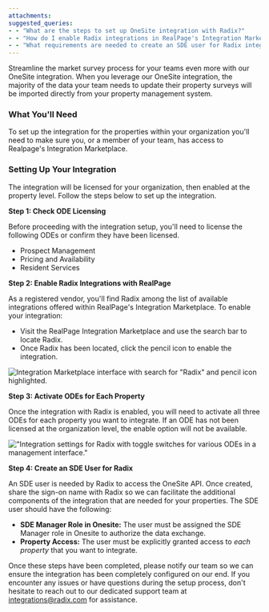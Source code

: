 ```yaml
---
attachments: 
suggested_queries:
- - "What are the steps to set up OneSite integration with Radix?"
- - "How do I enable Radix integrations in RealPage's Integration Marketplace?"
- - "What requirements are needed to create an SDE user for Radix integration?"
---
```

Streamline the market survey process for your teams even more with our OneSite integration. When you leverage our OneSite integration, the majority of the data your team needs to update their property surveys will be imported directly from your property management system.

### What You'll Need

To set up the integration for the properties within your organization you'll need to make sure you, or a member of your team, has access to Realpage's Integration Marketplace.

### Setting Up Your Integration

The integration will be licensed for your organization, then enabled at the property level. Follow the steps below to set up the integration.

**Step 1: Check ODE Licensing**

Before proceeding with the integration setup, you'll need to license the following ODEs or confirm they have been licensed.

* Prospect Management
* Pricing and Availability
* Resident Services

**Step 2: Enable Radix Integrations with RealPage**

As a registered vendor, you'll find Radix among the list of available integrations offered within RealPage's Integration Marketplace. To enable your integration:

* Visit the RealPage Integration Marketplace and use the search bar to locate Radix.
* Once Radix has been located, click the pencil icon to enable the integration.

![Integration Marketplace interface with search for "Radix" and pencil icon highlighted.](attachments/18200042435725.png)

**Step 3: Activate ODEs for Each Property**

Once the integration with Radix is enabled, you will need to activate all three ODEs for each property you want to integrate. If an ODE has not been licensed at the organization level, the enable option will not be available. 

!["Integration settings for Radix with toggle switches for various ODEs in a management interface."](attachments/18138173726605.png)

**Step 4: Create an SDE User for Radix**

An SDE user is needed by Radix to access the OneSite API. Once created, share the sign-on name with Radix so we can facilitate the additional components of the integration that are needed for your properties. The SDE user should have the following: 

* **SDE Manager Role in Onesite:** The user must be assigned the SDE Manager role in Onesite to authorize the data exchange.
* **Property Access:** The user must be explicitly granted access to *each property* that you want to integrate.

Once these steps have been completed, please notify our team so we can ensure the integration has been completely configured on our end. If you encounter any issues or have questions during the setup process, don't hesitate to reach out to our dedicated support team at [integrations@radix.com](mailto:support@radix.com) for assistance.